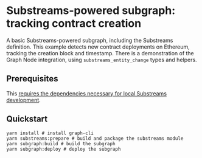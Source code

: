 # Substreams-powered subgraph: tracking contract creation

A basic Substreams-powered subgraph, including the Substreams definition. This example detects new
contract deployments on Ethereum, tracking the creation block and timestamp. There is a
demonstration of the Graph Node integration, using `substreams_entity_change` types and helpers.

## Prerequisites

This
[requires the dependencies necessary for local Substreams development](https://substreams.streamingfast.io/developers-guide/installation-requirements).

## Quickstart

```
yarn install # install graph-cli
yarn substreams:prepare # build and package the substreams module
yarn subgraph:build # build the subgraph
yarn subgraph:deploy # deploy the subgraph
```
